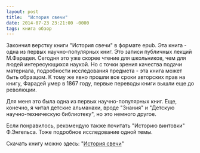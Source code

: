 ```yaml
---
layout: post
title:  "История свечи"
date: 2014-07-23 23:21:00 -0000
tags: книга обзор
---
```


Закончил верстку книги "История свечи" в формате epub. Эта книга - одна из первых научно-популярных книг. Это записи публичных лекций М.Фарадея. Сегодня это уже скорее чтение для школьников, чем для людей интересующихся наукой. Но с точки зрения качества подачи материала, подробности исследования предмета - эта книга может быть образцом. К тому же явно прошли все сроки авторских прав на книгу, Фарадей умер в 1867 году, первые переводы книги вышли еще до революции.

Для меня это была одна из первых научно-популярных книг. Еще, конечно, я читал детские альманахи, вроде "Знания" и "Детскую научно-техническую библиотеку", но это немного другое.

Если понравилось, рекомендую также почитать "Историю винтовки" Ф.Энгельса. Тоже подробное исследование одной темы.

Скачать книгу можно здесь: "[История свечи](https://litportal.ru/avtory/maykl-faradey-8325326/kniga-istoriya-svechi-536814.html)"